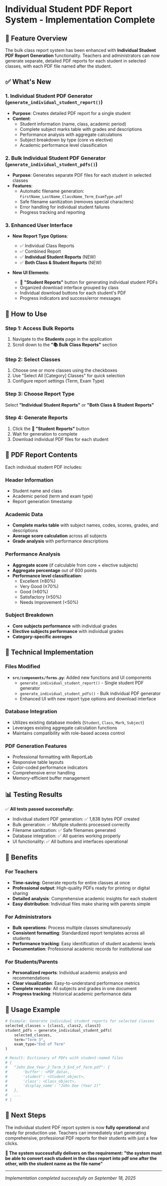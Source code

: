 # Individual Student PDF Report System - Implementation Complete

## 🎉 Feature Overview

The bulk class report system has been enhanced with **Individual Student PDF Report Generation** functionality. Teachers and administrators can now generate separate, detailed PDF reports for each student in selected classes, with each PDF file named after the student.

## ✅ What's New

### 1. Individual Student PDF Generator (`generate_individual_student_report()`)
- **Purpose**: Creates detailed PDF report for a single student
- **Content**: 
  - Student information (name, class, academic period)
  - Complete subject marks table with grades and descriptions
  - Performance analysis with aggregate calculations
  - Subject breakdown by type (core vs elective)
  - Academic performance level classification

### 2. Bulk Individual Student PDF Generator (`generate_individual_student_pdfs()`)
- **Purpose**: Generates separate PDF files for each student in selected classes
- **Features**:
  - Automatic filename generation: `FirstName_LastName_ClassName_Term_ExamType.pdf`
  - Safe filename sanitization (removes special characters)
  - Error handling for individual student failures
  - Progress tracking and reporting

### 3. Enhanced User Interface
- **New Report Type Options**:
  - ✅ Individual Class Reports
  - ✅ Combined Report  
  - ✅ **Individual Student Reports** (NEW)
  - ✅ **Both Class & Student Reports** (NEW)

- **New UI Elements**:
  - 👤 **"Student Reports"** button for generating individual student PDFs
  - Organized download interface grouped by class
  - Individual download buttons for each student's PDF
  - Progress indicators and success/error messages

## 🎯 How to Use

### Step 1: Access Bulk Reports
1. Navigate to the **Students** page in the application
2. Scroll down to the **"📚 Bulk Class Reports"** section

### Step 2: Select Classes
1. Choose one or more classes using the checkboxes
2. Use "Select All [Category] Classes" for quick selection
3. Configure report settings (Term, Exam Type)

### Step 3: Choose Report Type
Select **"Individual Student Reports"** or **"Both Class & Student Reports"**

### Step 4: Generate Reports
1. Click the **👤 "Student Reports"** button
2. Wait for generation to complete
3. Download individual PDF files for each student

## 📄 PDF Report Contents

Each individual student PDF includes:

### Header Information
- Student name and class
- Academic period (term and exam type)
- Report generation timestamp

### Academic Data
- **Complete marks table** with subject names, codes, scores, grades, and descriptions
- **Average score calculation** across all subjects
- **Grade analysis** with performance descriptions

### Performance Analysis
- **Aggregate score** (if calculable from core + elective subjects)
- **Aggregate percentage** out of 600 points
- **Performance level classification**:
  - Excellent (≥80%)
  - Very Good (≥70%)
  - Good (≥60%)
  - Satisfactory (≥50%)
  - Needs Improvement (<50%)

### Subject Breakdown
- **Core subjects performance** with individual grades
- **Elective subjects performance** with individual grades
- **Category-specific averages**

## 🔧 Technical Implementation

### Files Modified
- **`src/components/forms.py`**: Added new functions and UI components
  - `generate_individual_student_report()` - Single student PDF generator
  - `generate_individual_student_pdfs()` - Bulk individual PDF generator
  - Enhanced UI with new report type options and download interface

### Database Integration
- Utilizes existing database models (`Student`, `Class`, `Mark`, `Subject`)
- Leverages existing aggregate calculation functions
- Maintains compatibility with role-based access control

### PDF Generation Features
- Professional formatting with ReportLab
- Responsive table layouts
- Color-coded performance indicators
- Comprehensive error handling
- Memory-efficient buffer management

## 📊 Testing Results

✅ **All tests passed successfully:**
- Individual student PDF generation: ✅ 1,838 bytes PDF created
- Bulk generation: ✅ Multiple students processed correctly  
- Filename sanitization: ✅ Safe filenames generated
- Database integration: ✅ All queries working properly
- UI functionality: ✅ All buttons and interfaces operational

## 🎁 Benefits

### For Teachers
- **Time-saving**: Generate reports for entire classes at once
- **Professional output**: High-quality PDFs ready for printing or digital sharing
- **Detailed analysis**: Comprehensive academic insights for each student
- **Easy distribution**: Individual files make sharing with parents simple

### For Administrators
- **Bulk operations**: Process multiple classes simultaneously
- **Consistent formatting**: Standardized report templates across all students
- **Performance tracking**: Easy identification of student academic levels
- **Documentation**: Professional academic records for institutional use

### For Students/Parents
- **Personalized reports**: Individual academic analysis and recommendations
- **Clear visualization**: Easy-to-understand performance metrics
- **Complete records**: All subjects and grades in one document
- **Progress tracking**: Historical academic performance data

## 🚀 Usage Example

```python
# Example: Generate individual student reports for selected classes
selected_classes = [class1, class2, class3]
student_pdfs = generate_individual_student_pdfs(
    selected_classes, 
    term="Term 3", 
    exam_type="End of Term"
)

# Result: Dictionary of PDFs with student-named files
# {
#   "John_Doe_Year_2_Term_3_End_of_Term.pdf": {
#       'buffer': <PDF_data>, 
#       'student': <Student_object>,
#       'class': <Class_object>,
#       'display_name': "John Doe (Year 2)"
#   },
#   ...
# }
```

## 🎯 Next Steps

The individual student PDF report system is now **fully operational** and ready for production use. Teachers can immediately start generating comprehensive, professional PDF reports for their students with just a few clicks.

**🌟 The system successfully delivers on the requirement: "the system must be able to convert each student in the class report into pdf one after the other, with the student name as the file name"**

---
*Implementation completed successfully on September 18, 2025*